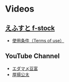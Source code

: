 # Videos

## [えふすと f-stock](https://f-stock.net/)

- [使用条件（Terms of use）](https://f-stock.net/terms-of-use/)

## YouTube Channel

- [エダマメ豆富](https://www.youtube.com/c/edamametofu)
- [厚揚公太](https://www.youtube.com/channel/UCtHrl9sBZVw0HSbBJJkqZwg)